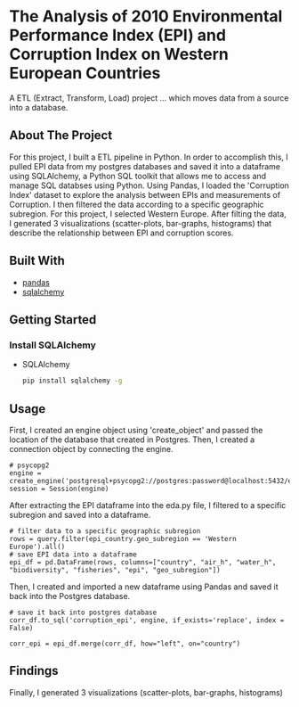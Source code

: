 # The Analysis of 2010 Environmental Performance Index (EPI) and Corruption Index on Western European Countries 
A ETL (Extract, Transform, Load) project ... which moves data from a source into a database. 
## About The Project 
For this project, I built a ETL pipeline in Python. In order to accomplish this, I pulled EPI data from my postgres databases and saved it into a dataframe using SQLAlchemy, a Python SQL toolkit that allows me to access and manage SQL databses using Python. Using Pandas, I loaded the 'Corruption Index' dataset to explore the analysis between EPIs and measurements of Corruption. I then filtered the data according to a specific geographic subregion. For this project, I selected Western Europe. After filting the data, I generated 3 visualizations (scatter-plots, bar-graphs, histograms) that describe the relationship between EPI and corruption scores. 

## Built With
* [pandas](https://pandas.pydata.org/docs/)
* [sqlalchemy](https://www.sqlalchemy.org/)

## Getting Started
### Install SQLAlchemy

* SQLAlchemy 
  ```sh
  pip install sqlalchemy -g
  ```

## Usage 
First, I created an engine object using 'create_object' and passed the location of the database that created in Postgres. Then, I created a connection object by connecting the engine. 

```
# psycopg2
engine = create_engine('postgresql+psycopg2://postgres:password@localhost:5432/epi')
session = Session(engine)
```
After extracting the EPI dataframe into the eda.py file, I filtered to a specific subregion and saved into a dataframe. 

```
# filter data to a specific geographic subregion 
rows = query.filter(epi_country.geo_subregion == 'Western Europe').all()
# save EPI data into a dataframe
epi_df = pd.DataFrame(rows, columns=["country", "air_h", "water_h", "biodiversity", "fisheries", "epi", "geo_subregion"])
```

Then, I created and imported a new dataframe using Pandas and saved it back into the Postgres database. 
```
# save it back into postgres database
corr_df.to_sql('corruption_epi', engine, if_exists='replace', index = False)

corr_epi = epi_df.merge(corr_df, how="left", on="country")

```
## Findings 
Finally, I generated 3 visualizations (scatter-plots, bar-graphs, histograms)